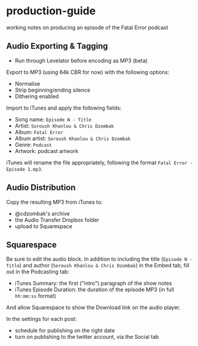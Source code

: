 # production-guide
working notes on producing an episode of the Fatal Error podcast

## Audio Exporting & Tagging

- Run through Levelator before encoding as MP3 (beta)

Export to MP3 (using 64k CBR for now) with the following options:
- Normalise
- Strip beginning/ending silence
- Dithering enabled

Import to iTunes and apply the following fields:
- Song name: `Episode N - Title`
- Artist: `Soroush Khanlou & Chris Dzombak`
- Album: `Fatal Error`
- Album artist: `Soroush Khanlou & Chris Dzombak`
- Genre: `Podcast`
- Artwork: podcast artwork

iTunes will rename the file appropriately, following the format `Fatal Error - Episode 1.mp3`.

## Audio Distribution

Copy the resulting MP3 from iTunes to:
- @cdzombak's archive
- the Audio Transfer Dropbox folder
- upload to Squarespace

## Squarespace

Be sure to edit the audio block. In addition to including the title (`Episode N - Title`) and author (`Soroush Khanlou & Chris Dzombak`) in the Embed tab, fill out in the Podcasting tab:

- iTunes Summary: the first ("intro") paragraph of the show notes
- iTunes Episode Duration: the duration of the episode MP3 (in full `hh:mm:ss` format)

And allow Squarespace to show the Download link on the audio player.

In the settings for each post:
- schedule for publishing on the right date
- turn on publishing to the twitter account, via the Social tab

